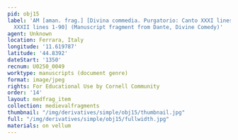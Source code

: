 ```yaml
---
pid: obj15
label: 'AM [aman. frag.] [Divina commedia. Purgatorio: Canto XXXI lines 45-145; Canto
  XXXII lines 1-90] (Manuscript fragment from Dante, Divine Comedy)'
agent: Unknown
location: Ferrara, Italy
longitude: '11.619787'
latitude: '44.8392'
dateStart: '1350'
recnum: U0250_0049
worktype: manuscripts (document genre)
format: image/jpeg
rights: For Educational Use by Cornell Community
order: '14'
layout: medfrag_item
collection: medievalfragments
thumbnail: "/img/derivatives/simple/obj15/thumbnail.jpg"
full: "/img/derivatives/simple/obj15/fullwidth.jpg"
materials: on vellum
---
```

